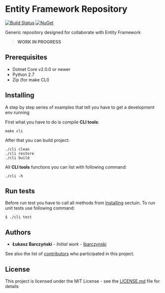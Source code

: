 # Entity Framework Repository
[![Build Status](https://travis-ci.org/lbarczynski/entity-framework-repository.svg?branch=develop)](https://travis-ci.org/lbarczynski/entity-framework-repository) [![NuGet](https://img.shields.io/nuget/v/BAPPS.EntityFrameworkRepository.svg)](https://www.nuget.org/packages/BAPPS.EntityFrameworkRepository/)

Generic repository designed for collaborate with Entity Framework

> **WORK IN PROGRESS**

## Prerequisites

- Dotnet Core v2.0.0 or newer
- Python 2.7
- Zip (for make CLI)

## Installing

A step by step series of examples that tell you have to get a development env running

First what you have to do is compile **CLI tools**:

```
make cli
```

After that you can build project:

```
./cli clean
./cli restore
./cli build
```

All **CLI tools** functions you can list with following command:

```
./cli -h
```

## Run tests

Before run test you have to call all methods from [Installing](##installing) sectuin. To run unit tests use following command:

```
$ ./cli test
```

## Authors

* **Łukasz Barczyński** - *Initial work* - [lbarczynski](https://github.com/lbarczynski)

See also the list of [contributors](https://github.com/lbarczynski/entity-framework-repository/graphs/contributors) who participated in this project.

## License

This project is licensed under the MIT License - see the [LICENSE.md](LICENSE.md) file for details